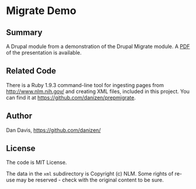 # Migrate Demo #

## Summary ##

A Drupal module from a demonstration of the Drupal Migrate module.
A [PDF](pdf/drupal-meetup-migrate.pdf) of the presentation is available.

## Related Code ##

There is a Ruby 1.9.3 command-line tool for ingesting pages from http://www.nlm.nih.gov/ and creating XML files, included in this project.   You can find it at https://github.com/danizen/prepmigrate.

## Author ##

Dan Davis, https://github.com/danizen/

## License ##

The code is MIT License.

The data in the `xml` subdirectory is Copyright (c) NLM.  Some rights of re-use may be reserved - check with the original content to be sure.

